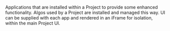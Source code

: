 Applications that are installed within a Project to provide some enhanced functionality.  Algos used by a Project are installed and managed this way.  UI can be supplied with each app and rendered in an iFrame for isolation, within the main Project UI.
